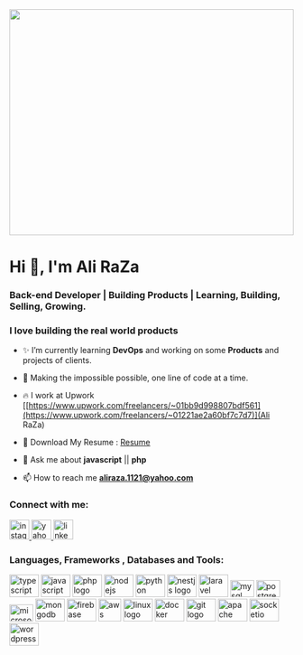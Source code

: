 <div align="center">
  <img height="400" width="100%" src="https://images.unsplash.com/photo-1605379399642-870262d3d051?ixlib=rb-4.0.3&ixid=MnwxMjA3fDB8MHxwaG90by1wYWdlfHx8fGVufDB8fHx8&auto=format&fit=crop&w=1812&q=80"  />
</div>

<h1 align="left">Hi 👋, I'm Ali RaZa</h1>
<h3 align="left">Back-end Developer | Building Products | Learning, Building, Selling, Growing.</h3>
<h3 align="left"> I love building the real world products</h3>

- ✨ I’m currently learning **DevOps** and working on some **Products** and projects of clients.

- 🚀 Making the impossible possible, one line of code at a time.


- 🔥 I work at Upwork [[https://www.upwork.com/freelancers/~01bb9d998807bdf561](https://www.upwork.com/freelancers/~01221ae2a60bf7c7d7)](Ali RaZa)

-  🌈 Download My Resume : [Resume](https://cv.aliraza.engineer) 

- 💬 Ask me about **javascript** || **php**

- 📫 How to reach me [**aliraza.1121@yahoo.com**](mailto:aliraza.1121@yahoo.com)

<h3 align="left">Connect with me:</h3>
<div align="left">
  <a href="https://www.instagram.com/aliraza.1121/?hl=en" target="_blank">
    <img src="https://img.shields.io/static/v1?message=Instagram&logo=instagram&label=&color=E4405F&logoColor=white&labelColor=&style=for-the-badge" height="35" alt="instagram logo"  />
  </a>
  <a href="mailto:aliraza.1121@yahoo.com" target="_blank">
    <img src="https://img.shields.io/static/v1?message=Yahoo&logo=yahoo&label=&color=8806ce&logoColor=white&labelColor=&style=for-the-badge" height="35" alt="yahoo logo"  />
  </a>
  <a href="https://www.linkedin.com/in/sahibzada-ali-raza/" target="_blank">
    <img src="https://img.shields.io/static/v1?message=LinkedIn&logo=linkedin&label=&color=0077B5&logoColor=white&labelColor=&style=for-the-badge" height="35" alt="linkedin logo"  />
  </a>
</div>

<h3 align="left">Languages, Frameworks , Databases and Tools:</h3>
<div align="left">
  <img src="https://cdn.jsdelivr.net/gh/devicons/devicon/icons/typescript/typescript-original.svg" height="40" width="52" alt="typescript logo"  />
  <img src="https://cdn.jsdelivr.net/gh/devicons/devicon/icons/javascript/javascript-original.svg" height="40" width="52" alt="javascript logo"  />
  <img src="https://cdn.jsdelivr.net/gh/devicons/devicon/icons/php/php-original.svg" height="40" width="52" alt="php logo"  />
  <img src="https://cdn.jsdelivr.net/gh/devicons/devicon/icons/nodejs/nodejs-original.svg" height="40" width="52" alt="nodejs logo"  />
  <img src="https://cdn.jsdelivr.net/gh/devicons/devicon/icons/python/python-original-wordmark.svg" height="40" width="52" alt="python logo"  />

   <img src="https://cdn.jsdelivr.net/gh/devicons/devicon/icons/nestjs/nestjs-plain.svg" height="40" width="52" alt="nestjs logo" />
  <img src="https://cdn.jsdelivr.net/gh/devicons/devicon/icons/laravel/laravel-plain-wordmark.svg" height="40" width="52" alt="laravel logo"  />
  
  <img src="https://cdn.jsdelivr.net/gh/devicons/devicon/icons/mysql/mysql-original.svg"  height="30" width="42" alt="mysql logo" />
  <img src="https://cdn.jsdelivr.net/gh/devicons/devicon/icons/postgresql/postgresql-original.svg" height="30" width="42" alt="postgresql logo"  />
  <img src="https://cdn.jsdelivr.net/gh/devicons/devicon/icons/microsoftsqlserver/microsoftsqlserver-plain.svg" height="30" width="42" alt="microsoftsqlserver logo"  />
   <img src="https://cdn.jsdelivr.net/gh/devicons/devicon/icons/mongodb/mongodb-original.svg" height="40" width="52" alt="mongodb logo"  />
  <img src="https://cdn.jsdelivr.net/gh/devicons/devicon/icons/firebase/firebase-plain.svg" height="40" width="52" alt="firebase logo"  />
  <img src="https://cdn.jsdelivr.net/gh/devicons/devicon/icons/amazonwebservices/amazonwebservices-original-wordmark.svg" height="40" width="40" alt="aws logo"  />
    <img src="https://cdn.jsdelivr.net/gh/devicons/devicon/icons/linux/linux-original.svg" height="40" width="52" alt="linux logo"  />
  <img src="https://cdn.jsdelivr.net/gh/devicons/devicon/icons/docker/docker-original.svg" height="40" width="52" alt="docker logo"  />
   <img src="https://cdn.jsdelivr.net/gh/devicons/devicon/icons/git/git-plain-wordmark.svg" height="40" width="52" alt="git logo" />
<img src="https://cdn.jsdelivr.net/gh/devicons/devicon/icons/apache/apache-original-wordmark.svg" height="40" width="52" alt="apache logo" />


  <img src="https://cdn.jsdelivr.net/gh/devicons/devicon/icons/socketio/socketio-original-wordmark.svg" height="40" width="52" alt="socketio logo"  />
  <img src="https://cdn.jsdelivr.net/gh/devicons/devicon/icons/wordpress/wordpress-original.svg" height="40" width="52" alt="wordpress logo"  />




</div>

